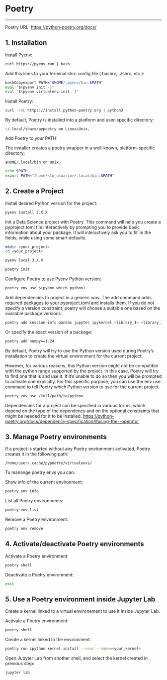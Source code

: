 # Poetry
___
Poetry URL: https://python-poetry.org/docs/

## 1. Installation

Install Pyenv:
```bash
curl https://pyenv.run | bash
```

Add this lines to your terminal shrc config file (.bashrc, .zshrc, etc.):
```bash
bashCopyexport PATH="$HOME/.pyenv/bin:$PATH"
eval "$(pyenv init -)"
eval "$(pyenv virtualenv-init -)"
```

Install Poetry:
```bash
curl -sSL https://install.python-poetry.org | python3 -
```

By default, Poetry is installed into a platform and user-specific directory:
```
~/.local/share/pypoetry on Linux/Unix.
```

Add Poetry to your PATH:

The installer creates a poetry wrapper in a well-known, platform-specific directory:
```
$HOME/.local/bin on Unix.
```

```bash
echo $PATH
export PATH="/home/<tu_usuario>/.local/bin:$PATH"
```

## 2. Create a Project

Install desired Python version for the project:
```bash
pyenv install 3.X.X
```

Init a Data Science project with Poetry. This command will help you create a pyproject.toml file interactively by prompting you to provide basic information about your package. It will interactively ask you to fill in the fields, while using some smart defaults.
```bash
mkdir <your_project>
cd <your_project>
```
```bash
pyenv local 3.X.X
```
```bash
poetry init
```

Configure Poetry to use Pyenv Python version:
```bash
poetry env use $(pyenv which python)
```

Add dependencies to project in a generic way. The add command adds required packages to your pyproject.toml and installs them. If you do not specify a version constraint, poetry will choose a suitable one based on the available package versions.
```bash
poetry add session-info pandas jupyter ipykernel <library_1> <library_1> ... <library_n>
```

Or specify the exact version of a package:
```bash
poetry add numpy==1.24
```

By default, Poetry will try to use the Python version used during Poetry’s installation to create the virtual environment for the current project.

However, for various reasons, this Python version might not be compatible with the python range supported by the project. In this case, Poetry will try to find one that is and use it. If it’s unable to do so then you will be prompted to activate one explicitly. For this specific purpose, you can use the env use command to tell Poetry which Python version to use for the current project.

```bash
poetry env use /full/path/to/python
```

Dependencies for a project can be specified in various forms, which depend on the type of the dependency and on the optional constraints that might be needed for it to be installed.
https://python-poetry.org/docs/dependency-specification/#using-the--operator


## 3. Manage Poetry environments

If a project is started without any Poetry environment activated, Poetry creates it in the following path: 
```
/home/user/.cache/pypoetry/virtualenvs/
```

To manange poetry envs you can:

Show info of the current environment:
```bash
poetry env info
```

List all Poetry environments:
```bash
poetry env list
```

Remove a Poetry environment:
```bash
poetry env remove
```

## 4. Activate/deactivate Poetry environments

Activate a Poetry environment:
```bash
poetry shell
```

Deactivate a Poetry environment:
```bash
exit
```

## 5. Use a Poetry environment inside Jupyter Lab

Create a kernel linked to a virtual environement to use it inside Jupyter Lab.

Activate a Poetry environment:
```bash
poetry shell
```

Create a kernel linked to the environment:
```bash
poetry run ipython kernel install --user --name=<your_kernel>
```

Open Jupyter Lab from another shell, and select the kernel created in previous step:
```bash
jupyter lab
```
